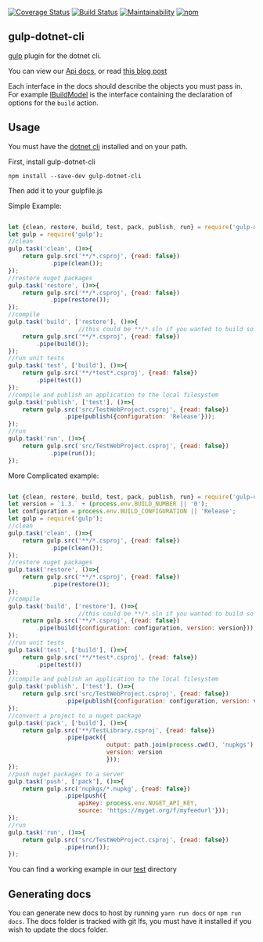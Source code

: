 [![Coverage Status](https://coveralls.io/repos/github/Janus-vistaprint/gulp-dotnet-cli/badge.svg?branch=master)](https://coveralls.io/github/Janus-vistaprint/gulp-dotnet-cli?branch=master) [![Build Status](https://travis-ci.org/Janus-vistaprint/gulp-dotnet-cli.svg?branch=master)](https://travis-ci.org/Janus-vistaprint/gulp-dotnet-cli) [![Maintainability](https://api.codeclimate.com/v1/badges/71c799200151715e1c08/maintainability)](https://codeclimate.com/github/Janus-vistaprint/gulp-dotnet-cli/maintainability) [![npm](https://img.shields.io/npm/dm/gulp-dotnet-cli.svg)](https://www.npmjs.com/package/gulp-dotnet-cli)

## gulp-dotnet-cli

[gulp](https://github.com/gulpjs/gulp) plugin for the dotnet cli. 

You can view our [Api docs](https://janus-vistaprint.github.io/gulp-dotnet-cli/), or read [this blog post](https://blog.terribledev.io/Building-dotnet-core-apps-and-packages-with-gulp/)

Each interface in the docs should describe the objects you must pass in. For example [IBuildModel](https://janus-vistaprint.github.io/gulp-dotnet-cli/interfaces/ibuildmodel.html) is the interface containing the declaration of options for the `build` action.

## Usage

You must have the [dotnet cli](http://dot.net) installed and on your path.

First, install gulp-dotnet-cli 

`npm install --save-dev gulp-dotnet-cli`

Then add it to your gulpfile.js

Simple Example:

```javascript

let {clean, restore, build, test, pack, publish, run} = require('gulp-dotnet-cli');
let gulp = require('gulp');
//clean
gulp.task('clean', ()=>{
    return gulp.src('**/*.csproj', {read: false})
            .pipe(clean());
});
//restore nuget packages
gulp.task('restore', ()=>{
    return gulp.src('**/*.csproj', {read: false})
            .pipe(restore());
});
//compile
gulp.task('build', ['restore'], ()=>{
                    //this could be **/*.sln if you wanted to build solutions
    return gulp.src('**/*.csproj', {read: false})
        .pipe(build());
});
//run unit tests
gulp.task('test', ['build'], ()=>{
    return gulp.src('**/*test*.csproj', {read: false})
        .pipe(test())
});
//compile and publish an application to the local filesystem
gulp.task('publish', ['test'], ()=>{
    return gulp.src('src/TestWebProject.csproj', {read: false})
                .pipe(publish({configuration: 'Release'}));
});
//run
gulp.task('run', ()=>{
    return gulp.src('src/TestWebProject.csproj', {read: false})
            .pipe(run());
});

```


More Complicated example:

```javascript

let {clean, restore, build, test, pack, publish, run} = require('gulp-dotnet-cli');
let version = `1.3.` + (process.env.BUILD_NUMBER || '0');
let configuration = process.env.BUILD_CONFIGURATION || 'Release';
let gulp = require('gulp');
//clean
gulp.task('clean', ()=>{
    return gulp.src('**/*.csproj', {read: false})
            .pipe(clean());
});
//restore nuget packages
gulp.task('restore', ()=>{
    return gulp.src('**/*.csproj', {read: false})
            .pipe(restore());
});
//compile
gulp.task('build', ['restore'], ()=>{
                    //this could be **/*.sln if you wanted to build solutions
    return gulp.src('**/*.csproj', {read: false})
        .pipe(build({configuration: configuration, version: version}));
});
//run unit tests
gulp.task('test', ['build'], ()=>{
    return gulp.src('**/*test*.csproj', {read: false})
        .pipe(test())
});
//compile and publish an application to the local filesystem
gulp.task('publish', ['test'], ()=>{
    return gulp.src('src/TestWebProject.csproj', {read: false})
                .pipe(publish({configuration: configuration, version: version}));
});
//convert a project to a nuget package
gulp.task('pack', ['build'], ()=>{
    return gulp.src('**/TestLibrary.csproj', {read: false})
                .pipe(pack({
                            output: path.join(process.cwd(), 'nupkgs') , 
                            version: version
                            }));
});
//push nuget packages to a server
gulp.task('push', ['pack'], ()=>{
    return gulp.src('nupkgs/*.nupkg', {read: false})
                .pipe(push({
                    apiKey: process.env.NUGET_API_KEY, 
                    source: 'https://myget.org/f/myfeedurl'}));
});
//run
gulp.task('run', ()=>{
    return gulp.src('src/TestWebProject.csproj', {read: false})
                .pipe(run());
});

```
You can find a working example in our [test](test/gulpfile.js) directory

## Generating docs

You can generate new docs to host by running `yarn run docs` or `npm run docs`. The docs folder is tracked with git lfs, you must have it installed if you wish to update the docs folder.